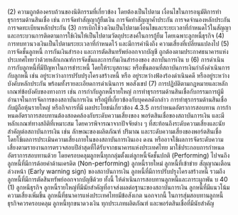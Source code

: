 (2) ความถูกต้องครบถ้วนของนิติกรรมที่เกี่ยวข้อง โดยต้องเป็นไปตาม
เงื่อนไขในการอนุมัติการทำธุรกรรมด้านสินเชื่อ เช่น การจัดทำสัญญากู้ยืมเงิน การจัดทำสัญญาค้ำประกัน
การจดจำนองหลักประกัน การจดทะเบียนหลักประกัน
(3) การเบิกใช้วงเงินเป็นไปตามเงื่อนไขและระยะเวลาที่กำหนดไว้ในสัญญา
และกระบวนการติดตามการใช้เงินให้เป็นไปตามวัตถุประสงค์ในการกู้ยืม โดยเฉพาะลูกหนี้ธุรกิจ
(4) การทบทวนวงเงินเป็นไปตามระยะเวลาที่กําหนดไว้ และมีการคำนึงถึง
ความเสี่ยงที่เปลี่ยนแปลงไป
(5) การจัดชั้นลูกหนี้ การกันเงินสำรอง และการตัดสินทรัพย์ออกจากบัญชี
ถูกต้องตามประกาศธนาคารแห่งประเทศไทยว่าด้วยหลักเกณฑ์การจัดชั้นและการกันเงินสํารองของ
สถาบันการเงิน
บ
(6) การดำเนินการกับลูกหนี้ที่มีปัญหาในการชำระหนี้ โดยให้ระบุสถานะ
หรือขั้นตอนที่สถาบันการเงินกำลังดำเนินการกับลูกหนี้ เช่น อยู่ระหว่างการปรับปรุงโครงสร้างหนี้ หรือ
อยู่ระหว่างฟ้องร้องดำเนินคดี หรืออยู่ระหว่างบังคับหลักประกัน พร้อมทั้งรายละเอียดการดำเนินการ
พอสังเขป
(7) การปฏิบัติตามกฎหมายและหลักเกณฑ์ข้อบังคับของทางการ เช่น
การกำกับลูกหนี้รายใหญ่ การทำธุรกรรมด้านสินเชื่อกับกรรมการผู้มีอำนาจในการจัดการของสถาบันการเงิน
หรือผู้ที่เกี่ยวข้องกับบุคคลดังกล่าว การทําธุรกรรมด้านสินเชื่อกับผู้ถือหุ้นรายใหญ่ หรือกิจการที่มี
ผลประโยชน์เกี่ยวข้อง
4.3.5 การกำหนดอัตราการสอบทาน
การก้าหนดอัตราการสอบทานต้องสอดคล้องกับระดับความเสี่ยงของ
พอร์ตสินเชื่อของสถาบันการเงิน และมีหลักเกณฑ์ทางสถิติที่เหมาะสม โดยควรพิจารณาจากปัจจัยต่าง ๆ
ที่สะท้อนถึงระดับความเสี่ยงและนัยสำคัญต่อสถาบันการเงิน เช่น ลักษณะของผลิตภัณฑ์ ปริมาณ
และระดับความเสี่ยงของพอร์ตสินเชื่อ โดยใช้ผลการประเมินความเสี่ยงภายในของสถาบันการเงินเอง
ดงน
หรืออาจใช้ผลการจัดระดับความเสี่ยงตามรายงานการตรวจสอบปีล่าสุดที่ได้รับจากธนาคารแห่งประเทศไทย
มาใช้ประกอบการกำหนดอัตราการสอบทานด้วย โดยครอบคลุมลูกหนี้ทุกกลุ่มตั้งแต่ลูกหนี้จัดชั้นปกติ
(Performing) ไปจนถึงลูกหนี้ที่มีการด้อยค่าด้านเครดิต (Non-performing) ลูกหนี้รายใหม่ ลูกหนี้ที่เข้าข่าย
สัญญาณเตือนล่วงหน้า (Early warning sign) ของสถาบันการเงิน ลูกหนี้ที่มีการปรับปรุงโครงสร้างหนี้
รวมถึงลูกหนี้ที่มีการตัดสินทรัพย์ออกจากบัญชีด้วย ทั้งนี้ ให้ดำเนินการสอบทานลูกหนี้และภาระผูกพัน
บ
40
(1) ลูกหนีธุรกิจ
ลูกหนี้รายใหญ่ที่มีนัยสำคัญที่อาจส่งผลต่อฐานะของสถาบันการเงิน ลูกหนี้ที่มีแนวโน้มความเสี่ยงเพิ่มขึ้น
ลูกหนี้ที่ธนาคารแห่งประเทศไทยมีข้อสังเกต นอกจากนี้ ในการสุ่มสอบทานลูกหนี้ธุรกิจควรครอบคลุม
ลูกหนี้ทุกขนาดวงเงิน ทุกประเภทผลิตภัณฑ์ และพอร์ตสินเชื่อที่มีนัยสำคัญ
